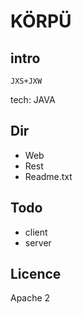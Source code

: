 # KÖRPÜ

## intro

	JXS+JXW

tech: JAVA

## Dir

- Web
- Rest
- Readme.txt

## Todo

- client
- server


## Licence

Apache 2


